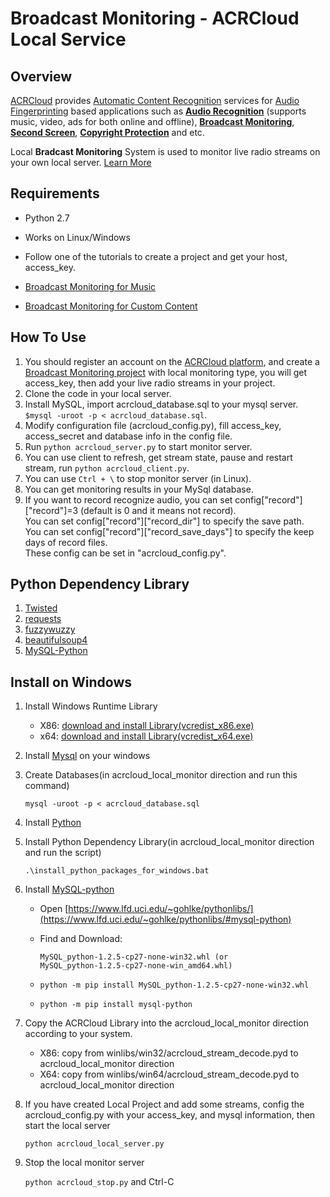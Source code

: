 # Broadcast Monitoring - ACRCloud Local Service

## Overview
  [ACRCloud](https://www.acrcloud.com/) provides [Automatic Content Recognition](https://www.acrcloud.com/docs/introduction/automatic-content-recognition/) services for [Audio Fingerprinting](https://www.acrcloud.com/docs/introduction/audio-fingerprinting/) based applications such as **[Audio Recognition](https://www.acrcloud.com/music-recognition)** (supports music, video, ads for both online and offline), **[Broadcast Monitoring](https://www.acrcloud.com/broadcast-monitoring)**, **[Second Screen](https://www.acrcloud.com/second-screen-synchronization)**, **[Copyright Protection](https://www.acrcloud.com/copyright-protection-de-duplication)** and etc.<br>
  
Local **Bradcast Monitoring** System is used to monitor live radio streams on your own local server. [Learn More](https://www.acrcloud.com/docs/acrcloud-services/for-pc-server/radio-airplay-monitoring-music/#server-location)

## Requirements
* Python 2.7
* Works on Linux/Windows
* Follow one of the tutorials to create a project and get your host, access_key.

 * [Broadcast Monitoring for Music](https://www.acrcloud.com/docs/tutorials/broadcast-monitoring-for-music/)
 
 * [Broadcast Monitoring for Custom Content](https://www.acrcloud.com/docs/tutorials/broadcast-monitoring-for-custom-content/)


## How To Use
1. You should register an account on the [ACRCloud platform](https://console.acrcloud.com/), and create a [Broadcast Monitoring project](https://www.acrcloud.com/docs/tutorials/broadcast-monitoring-for-music/) with local monitoring type, you will get access_key, then add your live radio streams in your project.
2. Clone the code in your local server.
3. Install MySQL, import acrcloud_database.sql to your mysql server. `$mysql -uroot -p < acrcloud_database.sql`.
4. Modify configuration file (acrcloud_config.py), fill access_key, access_secret and database info in the config file.
5. Run `python acrcloud_server.py` to start monitor server.
6. You can use client to refresh, get stream state, pause and restart stream, run `python acrcloud_client.py`.
7. You can use `Ctrl + \` to stop monitor server (in Linux).
8. You can get monitoring results in your MySql database.
9. If you want to record recognize audio, you can set config["record"]["record"]=3 (default is 0 and it means not record).<br>
   You can set config["record"]["record_dir"] to specify the save path.<br>
   You can set config["record"]["record_save_days"] to specify the keep days of record files.<br>
   These config can be set in "acrcloud_config.py".<br>

## Python Dependency Library
1. [Twisted](https://github.com/twisted/twisted)
2. [requests](https://pypi.org/project/requests/)
3. [fuzzywuzzy](https://github.com/seatgeek/fuzzywuzzy)
4. [beautifulsoup4](https://pypi.python.org/pypi/beautifulsoup4)
5. [MySQL-Python](https://pypi.python.org/pypi/MySQL-python)


## Install on Windows

1. Install Windows Runtime Library
    
    * X86: [download and install Library(vcredist_x86.exe)](https://www.microsoft.com/en-us/download/details.aspx?id=5555)
    * x64: [download and install Library(vcredist_x64.exe)](https://www.microsoft.com/en-us/download/details.aspx?id=14632)

2. Install [Mysql](https://dev.mysql.com/downloads/installer/) on your windows
3. Create Databases(in acrcloud_local_monitor direction and run this command)

    `mysql -uroot -p < acrcloud_database.sql`

4. Install [Python](https://www.python.org/downloads/)
5. Install Python Dependency Library(in acrcloud_local_monitor direction and run the script)
    
    `.\install_python_packages_for_windows.bat`

6. Install [MySQL-python](https://pypi.org/project/MySQL-python/1.2.5/)
    
    * Open [https://www.lfd.uci.edu/~gohlke/pythonlibs/](https://www.lfd.uci.edu/~gohlke/pythonlibs/#mysql-python)
    * Find and Download:

        `MySQL_python‑1.2.5‑cp27‑none‑win32.whl (or MySQL_python‑1.2.5‑cp27‑none‑win_amd64.whl)`

    * `python -m pip install MySQL_python‑1.2.5‑cp27‑none‑win32.whl`
    * `python -m pip install mysql-python`        

7. Copy the ACRCloud Library into the acrcloud_local_monitor direction according to your system.

    * X86: copy from winlibs/win32/acrcloud_stream_decode.pyd to acrcloud_local_monitor direction
    * X64: copy from winlibs/win64/acrcloud_stream_decode.pyd to acrcloud_local_monitor direction

8. If you have created Local Project and add some streams, config the acrcloud_config.py with your access_key, and mysql information, then start the local server

    `python acrcloud_local_server.py`

9. Stop the local monitor server

    `python acrcloud_stop.py` and Ctrl-C
